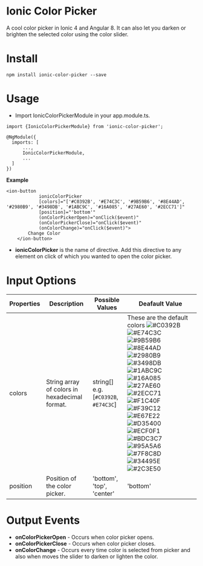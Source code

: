 # Ionic Color Picker
A cool color picker in Ionic 4 and Angular 8. It can also let you darken or brighten the selected color using the color slider.

# Install
```
npm install ionic-color-picker --save
```
# Usage
- Import IonicColorPickerModule in your app.module.ts.
```
import {IonicColorPickerModule} from 'ionic-color-picker';
```

```
@NgModule({
  imports: [
      ...,
      IonicColorPickerModule,
      ...
  ]
})
```

**Example**
```
<ion-button
            ionicColorPicker
            [colors]="['#C0392B', '#E74C3C', '#9B59B6', '#8E44AD', '#2980B9', '#3498DB', '#1ABC9C', '#16A085', '#27AE60', '#2ECC71']"
            [position]="'bottom'"
            (onColorPickerOpen)="onClick($event)"
            (onColorPickerClose)="onClick($event)"
            (onColorChange)="onClick($event)">
        Change Color
    </ion-button>
```
- **ionicColorPicker** is the name of directive. Add this directive to any element on click of which you wanted to open the color picker.

# Input Options

Properties | Description | Possible Values | Deafault Value
---|---|---|---
colors | String array of colors in hexadecimal format. | string[] e.g. [`#C0392B`, `#E74C3C`] | These are the default colors ![#C0392B](https://placehold.it/15/C0392B/000000?text=+) ![#E74C3C](https://placehold.it/15/E74C3C/000000?text=+) ![#9B59B6](https://placehold.it/15/9B59B6/000000?text=+) ![#8E44AD](https://placehold.it/15/8E44AD/000000?text=+) ![#2980B9](https://placehold.it/15/2980B9/000000?text=+) ![#3498DB](https://placehold.it/15/3498DB/000000?text=+) ![#1ABC9C](https://placehold.it/15/1ABC9C/000000?text=+) ![#16A085](https://placehold.it/15/16A085/000000?text=+) ![#27AE60](https://placehold.it/15/27AE60/000000?text=+) ![#2ECC71](https://placehold.it/15/2ECC71/000000?text=+) ![#F1C40F](https://placehold.it/15/F1C40F/000000?text=+) ![#F39C12](https://placehold.it/15/F39C12/000000?text=+) ![#E67E22](https://placehold.it/15/E67E22/000000?text=+) ![#D35400](https://placehold.it/15/D35400/000000?text=+) ![#ECF0F1](https://placehold.it/15/ECF0F1/000000?text=+) ![#BDC3C7](https://placehold.it/15/BDC3C7/000000?text=+) ![#95A5A6](https://placehold.it/15/95A5A6/000000?text=+) ![#7F8C8D](https://placehold.it/15/7F8C8D/000000?text=+) ![#34495E](https://placehold.it/15/34495E/000000?text=+) ![#2C3E50](https://placehold.it/15/2C3E50/000000?text=+)
position| Position of the color picker.| 'bottom', 'top', 'center' | 'bottom'

# Output Events
- **onColorPickerOpen** - Occurs when color picker opens.
- **onColorPickerClose** - Occurs when color picker closes.
- **onColorChange** - Occurs every time color is selected from picker and also when moves the slider to darken or lighten the color.

